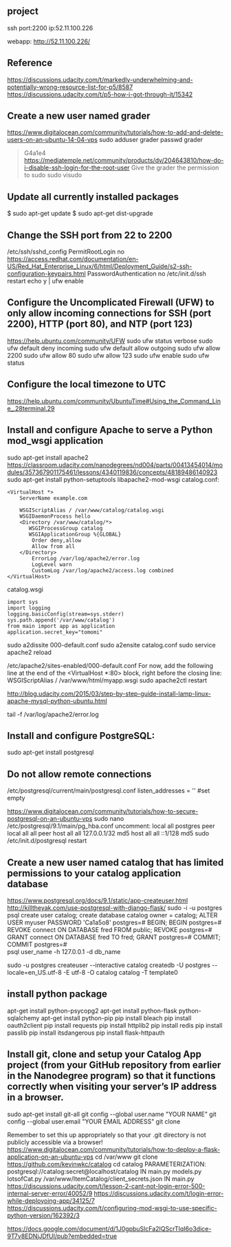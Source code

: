project
------------------
ssh port:2200 ip:52.11.100.226

webapp: http://52.11.100.226/


Reference
--------------   
https://discussions.udacity.com/t/markedly-underwhelming-and-potentially-wrong-resource-list-for-p5/8587
https://discussions.udacity.com/t/p5-how-i-got-through-it/15342
   
Create a new user named grader
-----------------------------------------
https://www.digitalocean.com/community/tutorials/how-to-add-and-delete-users-on-an-ubuntu-14-04-vps
sudo adduser grader
passwd grader 
>G4a1e4
https://mediatemple.net/community/products/dv/204643810/how-do-i-disable-ssh-login-for-the-root-user
Give the grader the permission to sudo
sudo visudo

Update all currently installed packages
--------------------------------------------------
$ sudo apt-get update
$ sudo apt-get dist-upgrade

Change the SSH port from 22 to 2200
-------------------------------------------
/etc/ssh/sshd_config 
PermitRootLogin no
https://access.redhat.com/documentation/en-US/Red_Hat_Enterprise_Linux/6/html/Deployment_Guide/s2-ssh-configuration-keypairs.html
PasswordAuthentication no
/etc/init.d/ssh restart
echo y | ufw enable

Configure the Uncomplicated Firewall (UFW) to only allow incoming connections for SSH (port 2200), HTTP (port 80), and NTP (port 123)
-------------------------------------------------------------
https://help.ubuntu.com/community/UFW
sudo ufw status verbose
sudo ufw default deny incoming
sudo ufw default allow outgoing
sudo ufw allow 2200
sudo ufw allow 80
sudo ufw allow 123
sudo ufw enable
sudo ufw status

Configure the local timezone to UTC
------------------------------------------
https://help.ubuntu.com/community/UbuntuTime#Using_the_Command_Line_.28terminal.29

Install and configure Apache to serve a Python mod_wsgi application
----------------------------------------------------------------------------------
sudo apt-get install apache2
https://classroom.udacity.com/nanodegrees/nd004/parts/00413454014/modules/357367901175461/lessons/4340119836/concepts/48189486140923
sudo apt-get install python-setuptools libapache2-mod-wsgi
catalog.conf:
```
<VirtualHost *>
    ServerName example.com

    WSGIScriptAlias / /var/www/catalog/catalog.wsgi
    WSGIDaemonProcess hello
    <Directory /var/www/catalog/*>
       WSGIProcessGroup catalog
       WSGIApplicationGroup %{GLOBAL}
        Order deny,allow
        Allow from all
    </Directory>
		ErrorLog /var/log/apache2/error.log
		LogLevel warn
		CustomLog /var/log/apache2/access.log combined
</VirtualHost>
```
catalog.wsgi
```
import sys
import logging
logging.basicConfig(stream=sys.stderr)
sys.path.append('/var/www/catalog')
from main import app as application
application.secret_key="tomomi"
```

sudo a2dissite 000-default.conf
sudo a2ensite catalog.conf
sudo service apache2 reload

/etc/apache2/sites-enabled/000-default.conf
For now, add the following line at the end of the <VirtualHost *:80> block, right before the closing </VirtualHost> line: WSGIScriptAlias / /var/www/html/myapp.wsgi
sudo apache2ctl restart

http://blog.udacity.com/2015/03/step-by-step-guide-install-lamp-linux-apache-mysql-python-ubuntu.html

tail -f /var/log/apache2/error.log

Install and configure PostgreSQL:
------------------------
sudo apt-get install postgresql

Do not allow remote connections
---------------------------
/etc/postgresql/current/main/postgresql.conf
listen_addresses = '' #set empty

https://www.digitalocean.com/community/tutorials/how-to-secure-postgresql-on-an-ubuntu-vps
sudo nano /etc/postgresql/9.1/main/pg_hba.conf
uncomment:
local   all             postgres                                peer
local   all             all                                     peer
host    all             all             127.0.0.1/32            md5
host    all             all             ::1/128                 md5
sudo /etc/init.d/postgresql restart

Create a new user named catalog that has limited permissions to your catalog application database
--------------------------------------------------------------------------------------------------
https://www.postgresql.org/docs/9.1/static/app-createuser.html
http://killtheyak.com/use-postgresql-with-django-flask/
sudo -i -u postgres
psql
create user catalog;
create database catalog owner = catalog;
ALTER USER myuser PASSWORD 'Ca1a5o8'
postgres=# BEGIN;
BEGIN
postgres=# REVOKE connect ON DATABASE  fred FROM public; 
REVOKE
postgres=# GRANT connect ON DATABASE fred TO fred;
GRANT
postgres=# COMMIT;
COMMIT
postgres=#  
psql user_name  -h 127.0.0.1 -d db_name

sudo -u postgres createuser --interactive catalog
createdb -U postgres --locale=en_US.utf-8 -E utf-8 -O catalog catalog -T template0

install python package
---------------------------
apt-get install python-psycopg2
apt-get install python-flask python-sqlalchemy
apt-get install python-pip
pip install bleach
pip install oauth2client
pip install requests
pip install httplib2
pip install redis
pip install passlib
pip install itsdangerous
pip install flask-httpauth


Install git, clone and setup your Catalog App project (from your GitHub repository from earlier in the Nanodegree program) so that it functions correctly when visiting your server’s IP address in a browser. 
----------------------
sudo apt-get install git-all
git config --global user.name "YOUR NAME"
git config --global user.email "YOUR EMAIL ADDRESS"
git clone 

Remember to set this up appropriately so that your .git directory is not publicly accessible via a browser!
https://www.digitalocean.com/community/tutorials/how-to-deploy-a-flask-application-on-an-ubuntu-vps
cd /var/www
git clone https://github.com/kevinwkc/catalog
cd catalog
PARAMETERIZATION:
postgresql://catalog:secret@localhost/catalog IN main.py models.py lotsofCat.py
/var/www/ItemCatalog/client_secrets.json IN main.py
https://discussions.udacity.com/t/lesson-2-cant-not-login-error-500-internal-server-error/40052/9
https://discussions.udacity.com/t/login-error-while-deployoing-app/34125/7
https://discussions.udacity.com/t/configuring-mod-wsgi-to-use-specific-python-version/162392/3

https://docs.google.com/document/d/1J0gpbuSlcFa2IQScrTIqI6o3dice-9T7v8EDNjJDfUI/pub?embedded=true